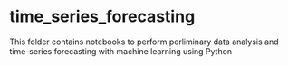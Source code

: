 # time_series_forecasting
This folder contains notebooks to perform perliminary data analysis and time-series forecasting with machine learning using Python
